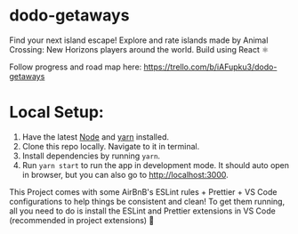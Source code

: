 # dodo-getaways

Find your next island escape! Explore and rate islands made by Animal Crossing: New Horizons players around the world. Build using React ⚛️

Follow progress and road map here: https://trello.com/b/iAFupku3/dodo-getaways

# Local Setup:

1. Have the latest [Node](https://nodejs.org/en/) and [yarn](https://classic.yarnpkg.com/en/docs/install#mac-stable) installed.
2. Clone this repo locally. Navigate to it in terminal.
3. Install dependencies by running `yarn`.
4. Run `yarn start` to run the app in development mode. It should auto open in browser, but you can also go to [http://localhost:3000](http://localhost:3000).

This Project comes with some AirBnB's ESLint rules + Prettier + VS Code configurations to help things be consistent and clean! To get them running, all you need to do is install the ESLint and Prettier extensions in VS Code (recommended in project extensions) 🙌
